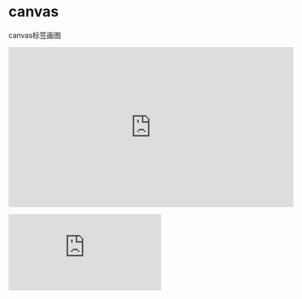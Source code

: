 # canvas
canvas标签画图


<iframe width="560" height="315" src="http://tv.sohu.com/upload/static/share/share_play.html#90268916_9365222_0_9001_0" frameborder="0" allowfullscreen></iframe>







[![IMAGE ALT TEXT](http://v.youku.com/v_show/id_XNjcyMDU4Njg0.html)](https://www.youtube.com/embed/GzdKMVn8avo "CameraMaster")
